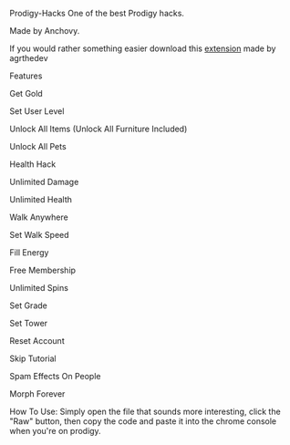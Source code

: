 <span style="font-size:1em;">Prodigy-Hacks</span>
One of the best Prodigy hacks.

Made by Anchovy.



If you would rather something easier download this [extension](https://chromewebstore.google.com/detail/prodigy-hacking-extension/afddfnijmdokibafplbpnpmpmccpgpni) made by agrthedev



<span style="font-size:1em;">Features</span>

Get Gold

Set User Level

Unlock All Items (Unlock All Furniture Included)

Unlock All Pets

Health Hack

Unlimited Damage

Unlimited Health

Walk Anywhere

Set Walk Speed

Fill Energy

Free Membership

Unlimited Spins

Set Grade

Set Tower

Reset Account

Skip Tutorial

Spam Effects On People

Morph Forever

How To Use:
Simply open the file that sounds more interesting, click the "Raw" button, then copy the code and paste it into the chrome console when you're on prodigy.
